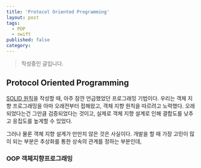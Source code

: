 ```yaml
---
title: 'Protocol Oriented Programming'
layout: post
tags:
  - POP
  - swift
published: false
category: 
---
```

> 작성중인 글입니다.

## Protocol Oriented Programming

[SOLID 원칙](https://kimjg.github.io/solid "SOLID 원칙")을 작성할 때, 아주 잠깐 언급했었던 프로그래밍 기법이다. 우리는 객체 지향 프로그래밍을 아마 오래전부터 접해왔고, 객체 지향 원칙을 따르려고 노력했다. 오래되었다는건 그만큼 검증되었다는 것이고, 실제로 객체 지향 설계로 인해 결합도를 낮추고 응집도를 높게할 수 있었다.

그러나 물론 객체 지향 설계가 만만치 않은 것은 사실이다. 개발을 할 때 가장 고민이 많이 되는 부분은 추상화를 통한 상속의 관계를 정하는 부분인데, 



### OOP 객체지향프로그래밍


